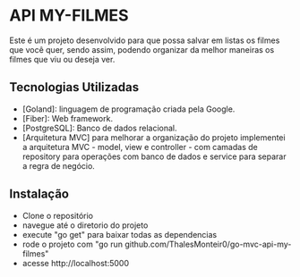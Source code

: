 # API MY-FILMES

Este é um projeto desenvolvido para que possa salvar em listas os filmes que você quer, sendo assim, podendo organizar da melhor maneiras os filmes que viu ou deseja ver.

## Tecnologias Utilizadas
- [Goland]: linguagem de programação criada pela Google. 
- [Fiber]: Web framework.
- [PostgreSQL]: Banco de dados relacional.
- [Arquitetura MVC] para melhorar a organização do projeto implementei a arquitetura MVC - model, view e controller -  com camadas de repository para operações com banco de dados e service para separar a regra de negócio.

## Instalação
- Clone o repositório
- navegue até o diretorio do projeto
- execute "go get" para baixar todas as dependencias
- rode o projeto com "go run github.com/ThalesMonteir0/go-mvc-api-my-filmes"
- acesse http://localhost:5000

